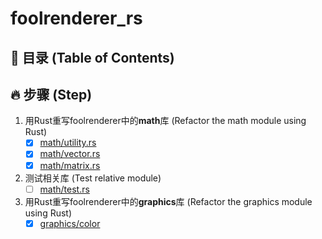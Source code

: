 # foolrenderer_rs
## 📔 目录 (Table of Contents)

## 🔥 步骤 (Step)
1. 用Rust重写foolrenderer中的**math**库 (Refactor the math module using Rust)
    - [x] [math/utility.rs](./src/math/utility.rs)
    - [x] [math/vector.rs](./src/math/vector.rs)
    - [x] [math/matrix.rs](./src/math/matrix.rs)

2. 测试相关库 (Test relative module)
    - [ ] [math/test.rs](./src/math/test.rs)

3. 用Rust重写foolrenderer中的**graphics**库 (Refactor the graphics module using Rust)
    - [x] [graphics/color](./src/graphics/color.rs)
